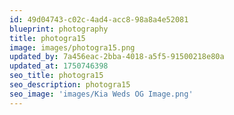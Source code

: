 ```yaml
---
id: 49d04743-c02c-4ad4-acc8-98a8a4e52081
blueprint: photography
title: photogra15
image: images/photogra15.png
updated_by: 7a456eac-2bba-4018-a5f5-91500218e80a
updated_at: 1750746398
seo_title: photogra15
seo_description: photogra15
seo_image: 'images/Kia Weds OG Image.png'
---
```


